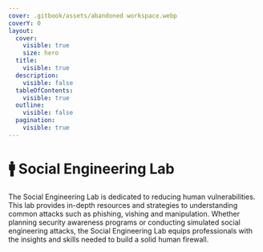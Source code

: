 ```yaml
---
cover: .gitbook/assets/abandoned workspace.webp
coverY: 0
layout:
  cover:
    visible: true
    size: hero
  title:
    visible: true
  description:
    visible: false
  tableOfContents:
    visible: true
  outline:
    visible: false
  pagination:
    visible: true
---
```


# 🚹 Social Engineering Lab

The Social Engineering Lab is dedicated to reducing human vulnerabilities. This lab provides in-depth resources and strategies to understanding common attacks such as phishing, vishing and manipulation. Whether planning security awareness programs or conducting simulated social engineering attacks, the Social Engineering Lab equips professionals with the insights and skills needed to build a solid human firewall.
